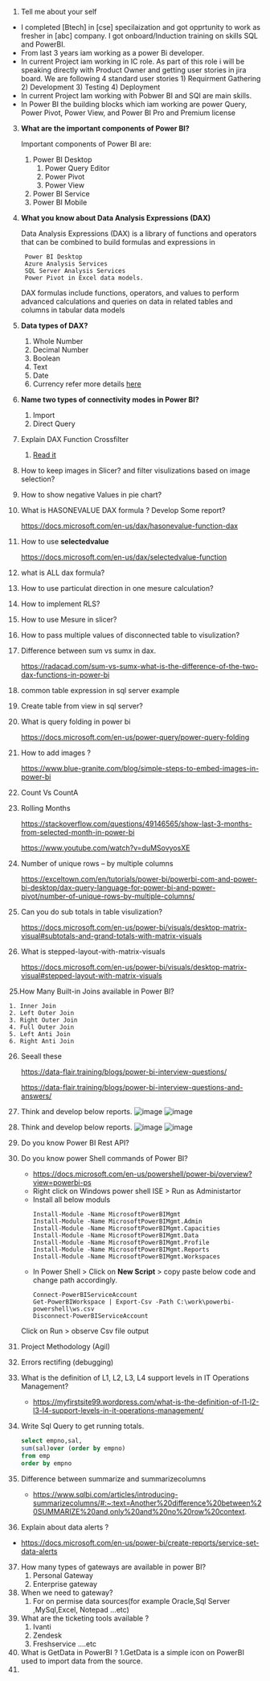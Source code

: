 1. Tell me about your self

- I completed [Btech] in [cse] specilaization and got opprtunity to work as fresher in [abc] company. I got onboard/Induction training on skills SQL and PowerBI.
- From last 3 years iam working as a power Bi developer.
- In current Project iam working in IC role. As part of this role i will be speaking directly with Product Owner and getting user stories in jira board. We are following 4 standard user stories 1) Requirment Gathering 2) Development 3) Testing 4) Deployment
- In current Project Iam working with Pobwer BI and SQl are main skills.
- In Power BI the building blocks which iam working are power Query, Power Pivot, Power View, and Power BI Pro and Premium license
	
3. **What are the important components of Power BI?**

   Important components of Power BI are: 
    1. Power BI Desktop
        1. Power Query Editor
        2. Power Pivot
        3. Power View
    2. Power BI Service
    3. Power BI Mobile
2. **What you know about Data Analysis Expressions (DAX)**

    Data Analysis Expressions (DAX) is a library of functions and operators that can be combined to build formulas and expressions in

        Power BI Desktop
        Azure Analysis Services
        SQL Server Analysis Services
        Power Pivot in Excel data models.

    DAX formulas include functions, operators, and values to perform advanced calculations and queries on data in related tables and columns in tabular data models    
3. **Data types of DAX?**
    1. Whole Number
    2. Decimal Number
    3. Boolean
    4. Text
    5. Date
    6. Currency
    refer more details [here](https://docs.microsoft.com/en-us/dax/dax-overview#data-types)
4. **Name two types of connectivity modes in Power BI?**
      1. Import
      2. Direct Query
5. Explain DAX Function Crossfilter
	1. [Read it](https://docs.microsoft.com/en-us/dax/crossfilter-function#:~:text=There%20are%20two%20ways%20to,work%20for%20just%20this%20measure.)
6. How to keep images in Slicer? and filter visulizations based on image selection?
7. How to show negative Values in pie chart?
8. What is HASONEVALUE DAX formula ? Develop Some report?

	https://docs.microsoft.com/en-us/dax/hasonevalue-function-dax

9. How to use **selectedvalue**

	https://docs.microsoft.com/en-us/dax/selectedvalue-function
10. what is ALL dax formula?
11. How to use particulat direction in one mesure calculation?
12. How to implement RLS?
13. How to use Mesure in slicer?

14. How to pass multiple values of disconnected table to visulization?

15. Difference between sum vs sumx in dax.

    https://radacad.com/sum-vs-sumx-what-is-the-difference-of-the-two-dax-functions-in-power-bi

16. common table expression in sql server example
17. Create table from view in sql server?

18. What is query folding in power bi

	https://docs.microsoft.com/en-us/power-query/power-query-folding
19. How to add images ?

	https://www.blue-granite.com/blog/simple-steps-to-embed-images-in-power-bi

    
20. Count Vs CountA 
21. Rolling Months

	https://stackoverflow.com/questions/49146565/show-last-3-months-from-selected-month-in-power-bi

	https://www.youtube.com/watch?v=duMSovyosXE

22. Number of unique rows – by multiple columns

	https://exceltown.com/en/tutorials/power-bi/powerbi-com-and-power-bi-desktop/dax-query-language-for-power-bi-and-power-pivot/number-of-unique-rows-by-multiple-columns/
	
23. Can you  do sub totals in table visulization?

	https://docs.microsoft.com/en-us/power-bi/visuals/desktop-matrix-visual#subtotals-and-grand-totals-with-matrix-visuals

24. What is stepped-layout-with-matrix-visuals
	
	https://docs.microsoft.com/en-us/power-bi/visuals/desktop-matrix-visual#stepped-layout-with-matrix-visuals
	
25.How Many Built-in Joins available in Power BI?

	1. Inner Join
	2. Left Outer Join
	3. Right Outer Join
	4. Full Outer Join
	5. Left Anti Join
	6. Right Anti Join
26. Seeall these 

	https://data-flair.training/blogs/power-bi-interview-questions/

	https://data-flair.training/blogs/power-bi-interview-questions-and-answers/
27. Think and develop below reports.
	![image](https://user-images.githubusercontent.com/20516321/115226802-44837c00-a12d-11eb-94d3-b1ced898ddf1.png)
	![image](https://user-images.githubusercontent.com/20516321/115226863-57964c00-a12d-11eb-8d66-f248102aa75a.png)



28. Think and develop below reports.
	![image](https://user-images.githubusercontent.com/20516321/115226962-785ea180-a12d-11eb-991c-623b1c43dccd.png)
	![image](https://user-images.githubusercontent.com/20516321/115227020-8ca29e80-a12d-11eb-83e2-ca85877e5bca.png)


29. Do you know Power BI Rest API?
30. Do you know power Shell commands of Power BI?
	- https://docs.microsoft.com/en-us/powershell/power-bi/overview?view=powerbi-ps
	- Right click on  Windows power shell ISE > Run as Administartor 
	- Install all below moduls
		```
		Install-Module -Name MicrosoftPowerBIMgmt
		Install-Module -Name MicrosoftPowerBIMgmt.Admin
		Install-Module -Name MicrosoftPowerBIMgmt.Capacities
		Install-Module -Name MicrosoftPowerBIMgmt.Data
		Install-Module -Name MicrosoftPowerBIMgmt.Profile
		Install-Module -Name MicrosoftPowerBIMgmt.Reports
		Install-Module -Name MicrosoftPowerBIMgmt.Workspaces
		```
	- In Power Shell > Click on **New Script** > copy paste below code and change path accordingly.
		```
		Connect-PowerBIServiceAccount
		Get-PowerBIWorkspace | Export-Csv -Path C:\work\powerbi-powershell\ws.csv
		Disconnect-PowerBIServiceAccount
		```
	Click on Run > observe Csv file output
31. Project Methodology (Agil)
32. Errors rectifing (debugging)
33. What is the definition of L1, L2, L3, L4 support levels in IT Operations Management?
	- https://myfirstsite99.wordpress.com/what-is-the-definition-of-l1-l2-l3-l4-support-levels-in-it-operations-management/
34. Write Sql Query to get running totals.
	```sql
	select empno,sal,
	sum(sal)over (order by empno) 
	from emp
	order by empno
	```
35. Difference between summarize and summarizecolumns
	- https://www.sqlbi.com/articles/introducing-summarizecolumns/#:~:text=Another%20difference%20between%20SUMMARIZE%20and,only%20and%20no%20row%20context.
36. Explain about data alerts ?
- https://docs.microsoft.com/en-us/power-bi/create-reports/service-set-data-alerts
37. How many types of gateways are available in power BI?
    1. Personal Gateway
    2. Enterprise gateway
38. When we need to gateway?
    1. For on permise data sources(for example Oracle,Sql Server ,MySql,Excel, Notepad ...etc)
39. What are the ticketing tools available ?
    1. Ivanti
    2. Zendesk
    3. Freshservice ....etc
40. What is GetData in PowerBI ?
    1.GetData is a simple icon on PowerBI used to import data from the source.
41. 
	






  
    
